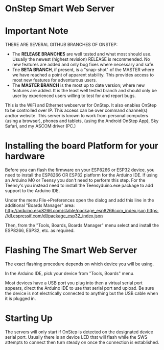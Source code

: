 # OnStep Smart Web Server

# Important Note

THERE ARE SEVERAL GITHUB BRANCHES OF ONSTEP:
* The **RELEASE BRANCHES** are well tested and what most should use.  Usually the newest (highest revision) RELEASE is recommended.  No new features are added and only bug fixes where necessary and safe.
* Tne **BETA BRANCH**, if present, is a "snap-shot" of the MASTER where we have reached a point of apparent stability.  This provides access to most new features for adventurous users.
* The **MASTER BRANCH** is the most up to date version; where new features are added.  It is the least well tested branch and should only be user by experienced users willing to test for and report bugs.

This is the WiFi and Ethernet webserver for OnStep.
It also enables OnStep to be controlled over IP. This access can be over command channel(s) and/or website.
This server is known to work from personal computers (using a browser), phones and tablets,
(using the Android OnStep App), Sky Safari, and my ASCOM driver (PC.)

# Installing the board Platform for your hardware
Before you can flash the firmware on your ESP8266 or ESP32 device, you need to install the ESP8266 OR ESP32
platform for the Arduino IDE.  If using an Arduino M0 or Teensy you don't need to perform this step.  For the
Teensy's you instead need to install the Teensyduino.exe package to add support to the Arduino IDE.

Under the menu File->Preferences open the dialog and add this line in the additional "Boards Manager" area:
  http://arduino.esp8266.com/stable/package_esp8266com_index.json,https://dl.espressif.com/dl/package_esp32_index.json


Then, from the "Tools, Boards, Boards Manager" menu select and install the ESP8266, ESP32, etc. as required.  

# Flashing The Smart Web Server
The exact flashing procedure depends on which device you will be using.

In the Arduino IDE, pick your device from "Tools, Boards" menu.

Most devices have a USB port you plug into then a virtual serial port appears, direct the Arduino IDE to use that serial port and upload.  Be sure the device is not electrically connected to anything but the USB cable when it is plugged in.

# Starting Up
The servers will only start if OnStep is detected on the designated device serial port.  Usually there is an device LED that will flash while the SWS attempts to connect then turn steady on once the connection is established.

